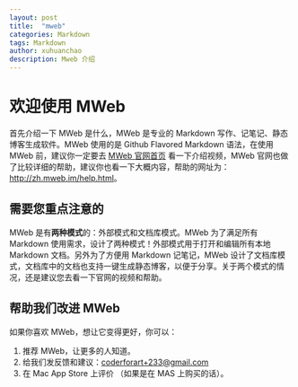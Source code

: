 ```yaml
---
layout: post
title:  "mweb"
categories: Markdown
tags: Markdown
author: xuhuanchao
description: Mweb 介绍
---
```



# 欢迎使用 MWeb

首先介绍一下 MWeb 是什么，MWeb 是专业的 Markdown 写作、记笔记、静态博客生成软件。MWeb 使用的是 Github Flavored Markdown 语法，在使用 MWeb 前，建议你一定要去 [MWeb 官网首页](http://zh.mweb.im/) 看一下介绍视频，MWeb 官网也做了比较详细的帮助，建议你也看一下大概内容，帮助的网址为：<http://zh.mweb.im/help.html>。

## 需要您重点注意的

MWeb 是有**两种模式**的：外部模式和文档库模式。MWeb 为了满足所有 Markdown 使用需求，设计了两种模式！外部模式用于打开和编辑所有本地 Markdown 文档。另外为了方便用 Markdown 记笔记，MWeb 设计了文档库模式，文档库中的文档也支持一键生成静态博客，以便于分享。关于两个模式的情况，还是建议您去看一下官网的视频和帮助。

## 帮助我们改进 MWeb

如果你喜欢 MWeb，想让它变得更好，你可以：

1. 推荐 MWeb，让更多的人知道。
2. 给我们发反馈和建议：<coderforart+233@gmail.com>
3. 在 Mac App Store 上评价 （如果是在 MAS 上购买的话）。

